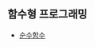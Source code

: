 ## 함수형 프로그래밍
* [순수함수](https://github.com/StellaKim1230/fp-study/blob/master/section1/%EC%88%9C%EC%88%98%ED%95%A8%EC%88%98.html)
